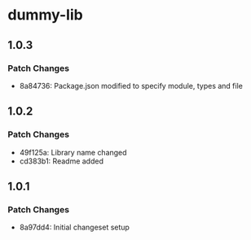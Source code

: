 # dummy-lib

## 1.0.3

### Patch Changes

- 8a84736: Package.json modified to specify module, types and file

## 1.0.2

### Patch Changes

- 49f125a: Library name changed
- cd383b1: Readme added

## 1.0.1

### Patch Changes

- 8a97dd4: Initial changeset setup
